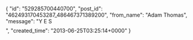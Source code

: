  {
   "id": "529285700440700",
   "post_id": "462493170453287_486467371389200",
   "from_name": "Adam Thomas",
   "message": "Y E S $$$$$$$$$$$$$$$$$$$$$$$$",
   "created_time": "2013-06-25T03:25:14+0000"
 }

